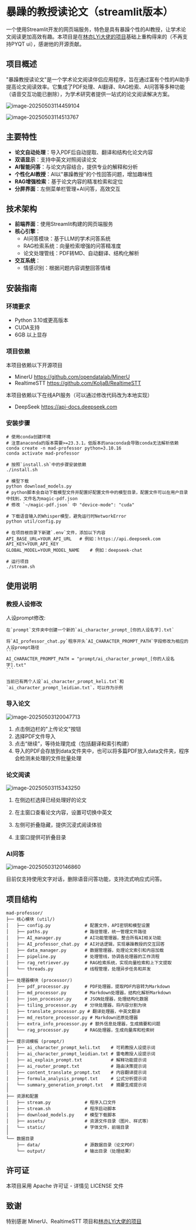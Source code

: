 # 暴躁的教授读论文（streamlit版本）
一个使用Streamlit开发的网页端服务，特色是具有暴躁个性的AI教授，让学术论文阅读更加高效有趣。本项目是在[林亦LYi大佬的项目](https://github.com/LYiHub/mad-professor-public)基础上重构得来的（不再支持PYQT ui），感谢他的开源贡献。

## 项目概述

"暴躁教授读论文"是一个学术论文阅读伴侣应用程序，旨在通过富有个性的AI助手提高论文阅读效率。它集成了PDF处理、AI翻译、RAG检索、AI问答等多种功能（语音交互功能已删除），为学术研究者提供一站式的论文阅读解决方案。

![image-20250503114459104](https://n.ye-sun.com/gallery/2024/202505031145122.png)

![image-20250503114513767](https://n.ye-sun.com/gallery/2024/202505031145101.png)

## 主要特性

- **论文自动处理**：导入PDF后自动提取、翻译和结构化论文内容
- **双语显示**：支持中英文对照阅读论文
- **AI智能问答**：与论文内容结合，提供专业的解释和分析
- **个性化AI教授**：AI以"暴躁教授"的个性回答问题，增加趣味性
- **RAG增强检索**：基于论文内容的精准检索和定位
- **分屏界面**：左侧菜单栏管理+AI问答，高效交互

## 技术架构

- **前端界面**：使用Streamlit构建的网页端服务
- **核心引擎**：
  - AI问答模块：基于LLM的学术问答系统
  - RAG检索系统：向量检索增强的问答精准度
  - 论文处理管线：PDF转MD、自动翻译、结构化解析
- **交互系统**：
  - 情感识别：根据问题内容调整回答情绪

## 安装指南

### 环境要求
- Python 3.10或更高版本
- CUDA支持
- 6GB 以上显存

### 项目依赖
本项目依赖以下开源项目
- MinerU https://github.com/opendatalab/MinerU
- RealtimeSTT https://github.com/KoljaB/RealtimeSTT

本项目依赖以下在线API服务（可以通过修改代码改为本地实现）
- DeepSeek https://api-docs.deepseek.com

### 安装步骤

```
# 使用conda创建环境
# 注意anaconda的版本需要>=23.3.1，低版本的anaconda会导致conda无法解析依赖
conda create -n mad-professor python=3.10.16
conda activate mad-professor

# 按照`install.sh`中的步骤安装依赖
./install.sh

# 模型下载
python download_models.py
# python脚本会自动下载模型文件并配置好配置文件中的模型目录，配置文件可以在用户目录中找到，文件名为magic-pdf.json
# 修改 `~/magic-pdf.json` 中 "device-mode": "cuda"

# 下载语音输入的Whisper模型，避免运行时NetworkError
python util/config.py

# 在项目根目录下新建`.env`文件，添加以下内容
API_BASE_URL=YOUR_API_URL   # 例如：https://api.deepseek.com
API_KEY=YOUR_API_KEY
GLOBAL_MODEL=YOUR_MODEL_NAME    # 例如：deepseek-chat

# 运行项目
./stream.sh
```




## 使用说明

### 教授人设修改
人设prompt修改:

    在`prompt`文件夹中创建一个新的`ai_character_prompt_[你的人设名字].txt`
    
    将`AI_professor_chat.py`程序开头`AI_CHARACTER_PROMPT_PATH`字段修改为相应的人设prompt路径
    ```
    AI_CHARACTER_PROMPT_PATH = "prompt/ai_character_prompt_[你的人设名字].txt"
    ```
    
    当前已有两个人设`ai_character_prompt_keli.txt`和`ai_character_prompt_leidian.txt`，可以作为示例

### 导入论文

![image-20250503120047713](https://n.ye-sun.com/gallery/2024/202505031200869.png)

1. 点击侧边栏的"上传论文"按钮
2. 选择PDF文件导入
3. 点击“继续”，等待处理完成（包括翻译和索引构建）
4. 导入的PDF会存放到data文件夹中，也可以将多篇PDF放入data文件夹，程序会检测未处理的文件批量处理


### 论文阅读

![image-20250503115343250](https://n.ye-sun.com/gallery/2024/202505031153334.png)

1. 在侧边栏选择已经处理好的论文
   
2. 在主窗口查看论文内容，设置可切换中英文
   
3. 左侧可折叠隐藏，提供沉浸式阅读体验

4. 主窗口提供可折叠目录

### AI问答

![image-20250503120146860](https://n.ye-sun.com/gallery/2024/202505031201155.png)

目前仅支持使用文字对话，删除语音问答功能，支持流式响应式问答。

## 项目结构
```
mad-professor/
├── 核心模块 (util/)
│   ├── config.py             # 配置文件，API密钥和模型设置
│   ├── paths.py              # 路径管理，统一管理文件路径
│   ├── AI_manager.py         # AI功能管理器，整合所有AI相关功能
│   ├── AI_professor_chat.py  # AI对话逻辑，实现暴躁教授的交互回答
│   ├── data_manager.py       # 数据管理器，处理论文索引和内容加载
│   ├── pipeline.py           # 处理管线，协调各处理器的工作流程
│   ├── rag_retriever.py      # RAG检索系统，实现向量检索和上下文提取
│   └── threads.py            # 线程管理，处理异步任务和并发
│
├── 处理器模块 (processor/)
│   ├── pdf_processor.py      # PDF处理器，提取PDF内容转为Markdown
│   ├── md_processor.py       # Markdown处理器，结构化解析Markdown
│   ├── json_processor.py     # JSON处理器，处理结构化数据
│   ├── tiling_processor.py   # 分块处理器，将内容分割为块
│   ├── translate_processor.py # 翻译处理器，中英文翻译
│   ├── md_restore_processor.py # Markdown还原处理器
│   ├── extra_info_processor.py # 额外信息处理器，生成摘要和问题
│   └── rag_processor.py      # RAG处理器，生成向量库和检索树
│
├── 提示词模板 (prompt/)
│   ├── ai_character_prompt_keli.txt    # 可莉教授人设提示词
│   ├── ai_character_prompt_leidian.txt # 雷电教授人设提示词
│   ├── ai_explain_prompt.txt           # 解释功能提示词
│   ├── ai_router_prompt.txt            # 路由决策提示词
│   ├── content_translate_prompt.txt    # 内容翻译提示词
│   ├── formula_analysis_prompt.txt     # 公式分析提示词
│   └── summary_generation_prompt.txt   # 摘要生成提示词
│
├── 资源和配置
│   ├── stream.py             # 程序入口文件
│   ├── stream.sh             # 程序启动脚本
│   ├── download_models.py    # 模型下载脚本
│   ├── assets/               # 资源文件目录（图片、样式等）
│   └── static/               # 字体文件，前端目录
│
└── 数据目录
    ├── data/                 # 源数据目录（论文PDF）
    └── output/               # 输出目录（处理结果）
```


## 许可证

本项目采用 Apache 许可证 - 详情见 LICENSE 文件

## 致谢
特别感谢 MinerU、RealtimeSTT 项目和[林亦LYi大佬的项目](https://github.com/LYiHub/mad-professor-public)
